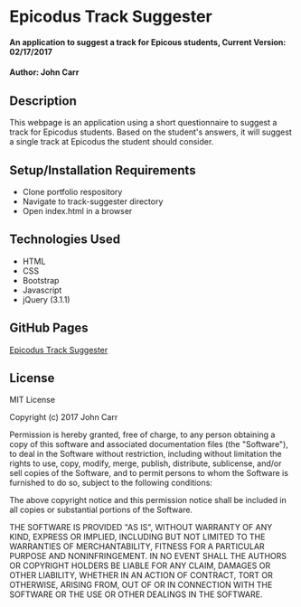 # Epicodus Track Suggester

#### An application to suggest a track for Epicous students, Current Version: 02/17/2017

#### Author: John Carr

## Description

This webpage is an application using a short questionnaire to suggest a track for Epicodus students. Based on the student's answers, it will suggest a single track at Epicodus the student should consider.

## Setup/Installation Requirements

* Clone portfolio respository
* Navigate to track-suggester directory
* Open index.html in a browser

## Technologies Used

* HTML
* CSS
* Bootstrap
* Javascript
* jQuery (3.1.1)

## GitHub Pages
[Epicodus Track Suggester](https://coderknot.github.io/track-suggester)

## License

MIT License

Copyright (c) 2017 John Carr

Permission is hereby granted, free of charge, to any person obtaining a copy
of this software and associated documentation files (the "Software"), to deal
in the Software without restriction, including without limitation the rights
to use, copy, modify, merge, publish, distribute, sublicense, and/or sell
copies of the Software, and to permit persons to whom the Software is
furnished to do so, subject to the following conditions:

The above copyright notice and this permission notice shall be included in all
copies or substantial portions of the Software.

THE SOFTWARE IS PROVIDED "AS IS", WITHOUT WARRANTY OF ANY KIND, EXPRESS OR
IMPLIED, INCLUDING BUT NOT LIMITED TO THE WARRANTIES OF MERCHANTABILITY,
FITNESS FOR A PARTICULAR PURPOSE AND NONINFRINGEMENT. IN NO EVENT SHALL THE
AUTHORS OR COPYRIGHT HOLDERS BE LIABLE FOR ANY CLAIM, DAMAGES OR OTHER
LIABILITY, WHETHER IN AN ACTION OF CONTRACT, TORT OR OTHERWISE, ARISING FROM,
OUT OF OR IN CONNECTION WITH THE SOFTWARE OR THE USE OR OTHER DEALINGS IN THE
SOFTWARE.
